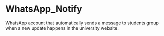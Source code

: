 # WhatsApp_Notify
WhatsApp account that automatically sends a message to students group when a new update happens in the university website.
